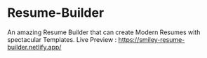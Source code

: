 # Resume-Builder
An amazing Resume Builder that can create Modern Resumes with spectacular Templates.
Live Preview : https://smiley-resume-builder.netlify.app/
